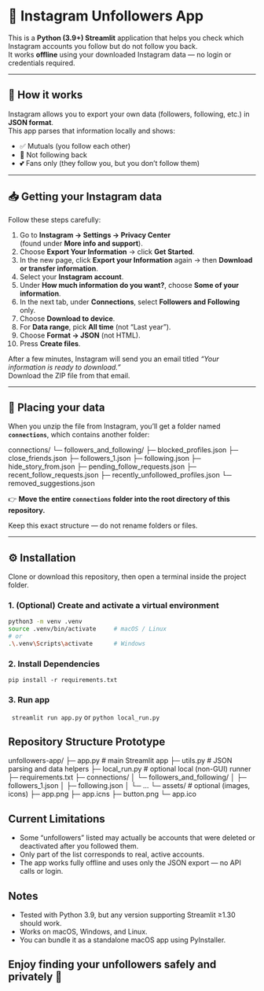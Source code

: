 # 📸 Instagram Unfollowers App

This is a **Python (3.9+) Streamlit** application that helps you check which Instagram accounts you follow but do not follow you back.  
It works **offline** using your downloaded Instagram data — no login or credentials required.

---

## 🧠 How it works

Instagram allows you to export your own data (followers, following, etc.) in **JSON format**.  
This app parses that information locally and shows:
- ✅ Mutuals (you follow each other)
- 🚫 Not following back
- 💕 Fans only (they follow you, but you don’t follow them)

---

## 📥 Getting your Instagram data

Follow these steps carefully:

1. Go to **Instagram → Settings → Privacy Center**  
   (found under **More info and support**).
2. Choose **Export Your Information** → click **Get Started**.
3. In the new page, click **Export your Information** again → then **Download or transfer information**.
4. Select your **Instagram account**.
5. Under **How much information do you want?**, choose **Some of your information**.
6. In the next tab, under **Connections**, select **Followers and Following** only.
7. Choose **Download to device**.
8. For **Data range**, pick **All time** (not “Last year”).
9. Choose **Format → JSON** (not HTML).
10. Press **Create files**.

After a few minutes, Instagram will send you an email titled *“Your information is ready to download.”*  
Download the ZIP file from that email.

---

## 📁 Placing your data

When you unzip the file from Instagram, you’ll get a folder named **`connections`**, which contains another folder:

connections/
└─ followers_and_following/
├─ blocked_profiles.json
├─ close_friends.json
├─ followers_1.json
├─ following.json
├─ hide_story_from.json
├─ pending_follow_requests.json
├─ recent_follow_requests.json
├─ recently_unfollowed_profiles.json
└─ removed_suggestions.json


👉 **Move the entire `connections` folder into the root directory of this repository.**

Keep this exact structure — do not rename folders or files.

---

## ⚙️ Installation

Clone or download this repository, then open a terminal inside the project folder.

### 1. (Optional) Create and activate a virtual environment
```bash
python3 -m venv .venv
source .venv/bin/activate     # macOS / Linux
# or
.\.venv\Scripts\activate      # Windows
```

### 2. Install Dependencies
```
pip install -r requirements.txt
```

### 3. Run app

``` streamlit run app.py```
or
```python local_run.py```

## Repository Structure Prototype
unfollowers-app/
├─ app.py                     # main Streamlit app
├─ utils.py                   # JSON parsing and data helpers
├─ local_run.py               # optional local (non-GUI) runner
├─ requirements.txt
├─ connections/
│  └─ followers_and_following/
│     ├─ followers_1.json
│     ├─ following.json
│     └─ ...
└─ assets/                    # optional (images, icons)
   ├─ app.png
   ├─ app.icns
   ├─ button.png
   └─ app.ico

## Current Limitations

- Some “unfollowers” listed may actually be accounts that were deleted or deactivated after you followed them.
- Only part of the list corresponds to real, active accounts.
- The app works fully offline and uses only the JSON export — no API calls or login.

## Notes

- Tested with Python 3.9, but any version supporting Streamlit ≥1.30 should work.
- Works on macOS, Windows, and Linux.
- You can bundle it as a standalone macOS app using PyInstaller.

## Enjoy finding your unfollowers safely and privately 👀
